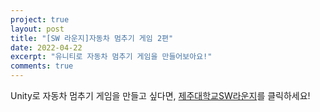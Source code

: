 ```yaml
---
project: true
layout: post
title: "[SW 라운지]자동차 멈추기 게임 2편"
date: 2022-04-22
excerpt: "유니티로 자동차 멈추기 게임을 만들어보아요!"
comments: true
---
```


Unity로 자동차 멈추기 게임을 만들고 싶다면, [제주대학교SW라운지](https://www.youtube.com/watch?v=LtMicgSDWYA)를 클릭하세요!
